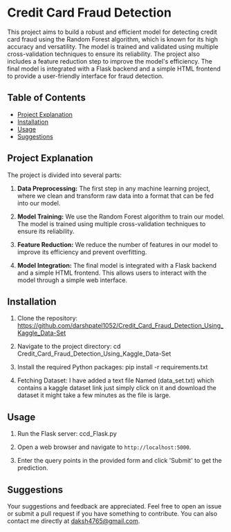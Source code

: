 # Credit Card Fraud Detection

This project aims to build a robust and efficient model for detecting credit card fraud using the Random Forest algorithm, which is known for its high accuracy and versatility. The model is trained and validated using multiple cross-validation techniques to ensure its reliability. The project also includes a feature reduction step to improve the model's efficiency. The final model is integrated with a Flask backend and a simple HTML frontend to provide a user-friendly interface for fraud detection.

## Table of Contents

- [Project Explanation](#project-explanation)
- [Installation](#installation)
- [Usage](#usage)
- [Suggestions](#suggestions)

## Project Explanation

The project is divided into several parts:

1. **Data Preprocessing:** The first step in any machine learning project, where we clean and transform raw data into a format that can be fed into our model.

2. **Model Training:** We use the Random Forest algorithm to train our model. The model is trained using multiple cross-validation techniques to ensure its reliability.

3. **Feature Reduction:** We reduce the number of features in our model to improve its efficiency and prevent overfitting.

4. **Model Integration:** The final model is integrated with a Flask backend and a simple HTML frontend. This allows users to interact with the model through a simple web interface.

## Installation

1. Clone the repository:
https://github.com/darshpatel1052/Credit_Card_Fraud_Detection_Using_Kaggle_Data-Set

2. Navigate to the project directory:
cd Credit_Card_Fraud_Detection_Using_Kaggle_Data-Set

3. Install the required Python packages:
pip install -r requirements.txt

4. Fetching Dataset:
I have added a text file Named (data_set.txt) which contains a kaggle dataset link just simply click on it and download the dataset it might take
a few minutes as the file is large.

## Usage

1. Run the Flask server:
ccd_Flask.py

2. Open a web browser and navigate to `http://localhost:5000`.

3. Enter the query points in the provided form and click 'Submit' to get the prediction.

## Suggestions

Your suggestions and feedback are appreciated. Feel free to open an issue or submit a pull request if you have something to contribute. You can also contact me directly at daksh4765@gmail.com.
